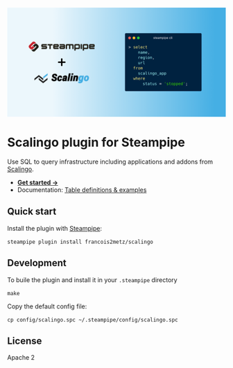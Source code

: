![Steampipe + Scalingo](docs/scalingo-social-graphic.png)

# Scalingo plugin for Steampipe

Use SQL to query infrastructure including applications and addons from [Scalingo][].

- **[Get started →](docs/index.md)**
- Documentation: [Table definitions & examples](docs/tables)

## Quick start

Install the plugin with [Steampipe][]:

    steampipe plugin install francois2metz/scalingo

## Development

To buile the plugin and install it in your `.steampipe` directory

    make

Copy the default config file:

    cp config/scalingo.spc ~/.steampipe/config/scalingo.spc

## License

Apache 2

[steampipe]: https://steampipe.io
[scalingo]: https://scalingo.com
